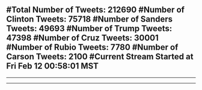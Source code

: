 #Total Number of Tweets: 212690 
#Number of Clinton Tweets: 75718
#Number of Sanders Tweets: 49693
#Number of Trump Tweets: 47398
#Number of Cruz Tweets: 30001
#Number of Rubio Tweets: 7780
#Number of Carson Tweets: 2100
#Current Stream Started at Fri Feb 12 00:58:01 MST
---
---
---
